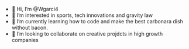 - 👋 Hi, I’m @Wgarci4
- 👀 I’m interested in sports, tech innovations and gravity law
- 🌱 I’m currently learning how to code and make the best carbonara dish without bacon. 
- 💞️ I’m looking to collaborate on creative projdcts in high growth companies

<!---
Wgarci4/Wgarci4 is a ✨ special ✨ repository because its `README.md` (this file) appears on your GitHub profile.
You can click the Preview link to take a look at your changes.
--->

